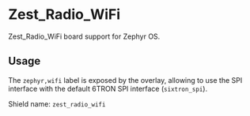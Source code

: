 # Zest_Radio_WiFi

Zest_Radio_WiFi board support for Zephyr OS.

## Usage
The `zephyr,wifi` label is exposed by the overlay, allowing to use the SPI interface with the default 6TRON SPI interface (`sixtron_spi`).

Shield name: `zest_radio_wifi`
